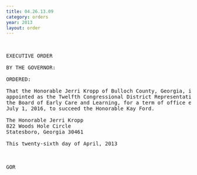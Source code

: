 ```yaml
---
title: 04.26.13.09
category: orders
year: 2013
layout: order
---
```


<pre> 

EXECUTIVE ORDER

BY THE GOVERNOR:

ORDERED:

That the Honorable Jerri Kropp of Bulloch County, Georgia, is
appointed as the Twelfth Congressional District Representative on
the Board of Early Care and Learning, for a term of office ending
July 1, 2016, to succeed the Honorable Kay Ford.

The Honorable Jerri Kropp
822 Woods Hole Circle
Statesboro, Georgia 30461

This twenty-sixth day of April, 2013

     

GOR

</pre>
